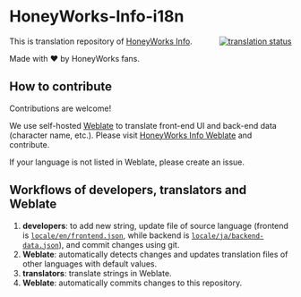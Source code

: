 # HoneyWorks-Info-i18n

<a style='float:right' href="https://weblate.honeyworks.info/engage/haniwa-wiki/">
<img src="https://weblate.honeyworks.info/widgets/haniwa-wiki/-/honeyworks-info/multi-auto.svg" alt="translation status" />
</a>

This is translation repository of [HoneyWorks Info](https://honeyworks.info/).

Made with ❤️ by HoneyWorks fans.

## How to contribute

Contributions are welcome!

We use self-hosted [Weblate](https://weblate.org/) to translate front-end UI and back-end data (character name, etc.). Please visit [HoneyWorks Info Weblate](https://weblate.honeyworks.info/engage/haniwa-wiki/) and contribute.

If your language is not listed in Weblate, please create an issue.

## Workflows of developers, translators and Weblate

1. **developers**: to add new string, update file of source language (frontend is [`locale/en/frontend.json`](locale/en/frontend.json), while backend is [`locale/ja/backend-data.json`](locale/en/frontend.json)), and commit changes using git.
2. **Weblate**: automatically detects changes and updates translation files of other languages with default values.
3. **translators**: translate strings in Weblate.
4. **Weblate**: automatically commits changes to this repository.
